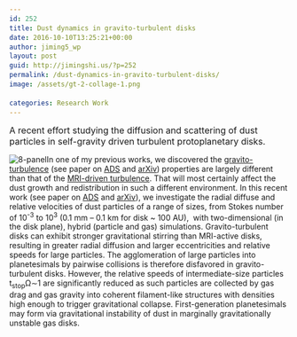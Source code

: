 ```yaml
---
id: 252
title: Dust dynamics in gravito-turbulent disks
date: 2016-10-10T13:25:21+00:00
author: jiming5_wp
layout: post
guid: http://jimingshi.us/?p=252
permalink: /dust-dynamics-in-gravito-turbulent-disks/
image: /assets/gt-2-collage-1.png

categories: Research Work
---
```

<span style="font-size: 12pt;">A recent effort studying the diffusion and scattering of dust particles in self-gravity driven turbulent protoplanetary disks. </span>

<span style="font-size: 12pt;"><!--more-->

<img class=" wp-image-254 alignleft" src="/assets/8-panel-1-171x300.png" alt="8-panel" width="286" height="501" srcset="/assets/8-panel-1-171x300.png 171w, /assets/8-panel-1-585x1024.png 585w, /assets/8-panel-1.png 600w" sizes="(max-width: 286px) 100vw, 286px" />In one of my previous works, we discovered the <a href="/research/ppd/#gt">gravito-turbulence</a> (see paper on <a href="http://adsabs.harvard.edu/abs/2014ApJ...789...34S">ADS</a> and <a href="https://arxiv.org/abs/1405.3291">arXiv</a>) properties are largely different than that of the <a href="http://jimingshi.us/main-page/research/mri">MRI-driven turbulence</a>. That will most certainly affect the dust growth and redistribution in such a different environment. In this recent work (see paper on <a href="http://adsabs.harvard.edu/abs/2016MNRAS.459..982S">ADS</a> and <a href="https://arxiv.org/abs/1603.06575">arXiv</a>), we investigate the radial diffuse and relative velocities of dust particles of a range of sizes, from Stokes number of 10<sup>-3</sup> to 10<sup>3</sup> (0.1 mm &#8211; 0.1 km for disk ~ 100 AU),  with two-dimensional (in the disk plane), hybrid (particle and gas) simulations. Gravito-turbulent disks can exhibit stronger gravitational stirring than MRI-active disks, resulting in greater radial diffusion and larger eccentricities and relative speeds for large particles. The agglomeration of large particles into planetesimals by pairwise collisions is therefore disfavored in gravito-turbulent disks. However, the relative speeds of intermediate-size particles <span id="MathJax-Element-3-Frame" class="MathJax" tabindex="0"><span id="MathJax-Span-17" class="math"><span id="MathJax-Span-18" class="mrow"><span id="MathJax-Span-19" class="msubsup"><span id="MathJax-Span-20" class="mi">t</span><sub><span id="MathJax-Span-21" class="texatom"><span id="MathJax-Span-22" class="mrow"><span id="MathJax-Span-23" class="mi">s</span><span id="MathJax-Span-24" class="mi">t</span><span id="MathJax-Span-25" class="mi">o</span><span id="MathJax-Span-26" class="mi">p</span></span></span></sub></span><span id="MathJax-Span-27" class="mi">Ω</span><span id="MathJax-Span-28" class="mo">∼</span><span id="MathJax-Span-29" class="mn">1</span></span></span></span> are significantly reduced as such particles are collected by gas drag and gas gravity into coherent filament-like structures with densities high enough to trigger gravitational collapse. First-generation planetesimals may form via gravitational instability of dust in marginally gravitationally unstable gas disks.
